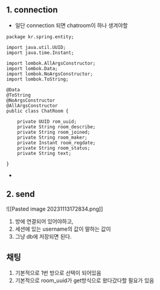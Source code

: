 ## 1. connection
- 일단 connection 되면 chatroom이 하나 생겨야할 

```
package kr.spring.entity;

import java.util.UUID;
import java.time.Instant;

import lombok.AllArgsConstructor;
import lombok.Data;
import lombok.NoArgsConstructor;
import lombok.ToString;

@Data
@ToString
@NoArgsConstructor
@AllArgsConstructor
public class ChatRoom {
	
	private UUID rom_uuid;
	private String room_describe;
	private String room_joined;
	private String room_maker;
	private Instant room_regdate;
	private String room_status;
	private String text;
	
}
```

- 

## 2. send
![[Pasted image 20231113172834.png]]
1. 방에 연결되어 있어야하고,
2. 세션에 있는 username의 값이 말하는 값이
3. 그냥 db에 저장되면 된다.



## 채팅
1. 기본적으로 1번 방으로 선택이 되어있음
2. 기본적으로 room_uuid가 get방식으로 왔다갔다할 필요가 있음


